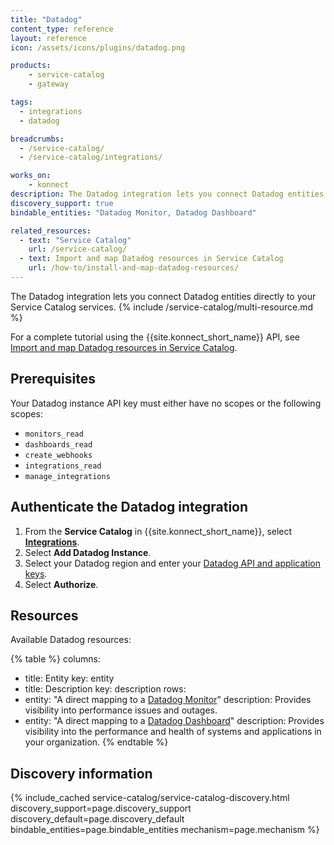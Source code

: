 ```yaml
---
title: "Datadog"
content_type: reference
layout: reference
icon: /assets/icons/plugins/datadog.png

products:
    - service-catalog
    - gateway

tags:
  - integrations
  - datadog

breadcrumbs:
  - /service-catalog/
  - /service-catalog/integrations/

works_on:
    - konnect
description: The Datadog integration lets you connect Datadog entities directly to your Service Catalog services.
discovery_support: true
bindable_entities: "Datadog Monitor, Datadog Dashboard"

related_resources:
  - text: "Service Catalog"
    url: /service-catalog/
  - text: Import and map Datadog resources in Service Catalog
    url: /how-to/install-and-map-datadog-resources/
---
```


The Datadog integration lets you connect Datadog entities directly to your Service Catalog services.
{% include /service-catalog/multi-resource.md %}

For a complete tutorial using the {{site.konnect_short_name}} API, see [Import and map Datadog resources in Service Catalog](/how-to/install-and-map-datadog-resources/).

## Prerequisites

Your Datadog instance API key must either have no scopes or the following scopes:
* `monitors_read`
* `dashboards_read`
* `create_webhooks`
* `integrations_read`
* `manage_integrations`

## Authenticate the Datadog integration

1. From the **Service Catalog** in {{site.konnect_short_name}}, select **[Integrations](https://cloud.konghq.com/service-catalog/integrations)**. 
1. Select **Add Datadog Instance**.
1. Select your Datadog region and enter your [Datadog API and application keys](https://docs.datadoghq.com/account_management/api-app-keys/). 
1. Select **Authorize**. 

## Resources

Available Datadog resources:

<!--vale off-->
{% table %}
columns:
  - title: Entity
    key: entity
  - title: Description
    key: description
rows:
  - entity: "A direct mapping to a [Datadog Monitor](https://docs.datadoghq.com/monitors/)"
    description: Provides visibility into performance issues and outages. 
  - entity: "A direct mapping to a [Datadog Dashboard](https://docs.datadoghq.com/dashboards/)"
    description: Provides visibility into the performance and health of systems and applications in your organization.
{% endtable %}
<!--vale on-->

## Discovery information

<!-- vale off-->

{% include_cached service-catalog/service-catalog-discovery.html 
   discovery_support=page.discovery_support
   discovery_default=page.discovery_default
   bindable_entities=page.bindable_entities
   mechanism=page.mechanism %}

<!-- vale on-->



